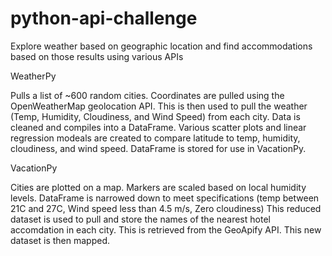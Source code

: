 # python-api-challenge
Explore weather based on geographic location and find accommodations based on those results using various APIs

WeatherPy

Pulls a list of ~600 random cities. Coordinates are pulled using the OpenWeatherMap geolocation API. This is then used to pull the weather (Temp, Humidity, Cloudiness, and Wind Speed) from each city.
Data is cleaned and compiles into a DataFrame. Various scatter plots and linear regression modeals are created to compare latitude to temp, humidity, cloudiness, and wind speed. DataFrame is stored for use in VacationPy.

VacationPy

Cities are plotted on a map. Markers are scaled based on local humidity levels. DataFrame is narrowed down to meet specifications (temp between 21C and 27C, Wind speed less than 4.5 m/s, Zero cloudiness)
This reduced dataset is used to pull and store the names of the nearest hotel accomdation in each city. This is retrieved from the GeoApify API. This new dataset is then mapped.
